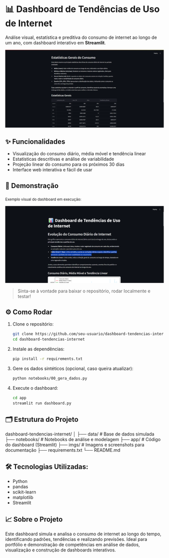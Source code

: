# 📊 Dashboard de Tendências de Uso de Internet

Análise visual, estatística e preditiva do consumo de internet ao longo de um ano, com dashboard interativo em **Streamlit**.

![Demo do dashboard](./imgs/p3.png)

## ✨ Funcionalidades

- Visualização do consumo diário, média móvel e tendência linear
- Estatísticas descritivas e análise de variabilidade
- Projeção linear do consumo para os próximos 30 dias
- Interface web interativa e fácil de usar

## 🚀 Demonstração

<sub>Exemplo visual do dashboard em execução:</sub>

![Screenshot do Dashboard](./imgs/p1.png)

> Sinta-se à vontade para baixar o repositório, rodar localmente e testar!

## ⚙️ Como Rodar

1. Clone o repositório:
   ```bash
   git clone https://github.com/seu-usuario/dashboard-tendencias-internet.git
   cd dashboard-tendencias-internet
   ```
2. Instale as dependências:
   ```bash
   pip install -r requirements.txt
   ```
3. Gere os dados sintéticos (opcional, caso queira atualizar):
   ```bash
   python notebooks/00_gera_dados.py
   ```
4. Execute o dashboard:
   ```bash
   cd app
   streamlit run dashboard.py
   ```

## 🗂️ Estrutura do Projeto

dashboard-tendencias-internet/
│
├── data/            # Base de dados simulada
├── notebooks/       # Notebooks de análise e modelagem
├── app/             # Código do dashboard (Streamlit)
├── imgs/            # Imagens e screenshots para documentação
├── requirements.txt
└── README.md

## 🛠️ Tecnologias Utilizadas:
- Python
- pandas
- scikit-learn
- matplotlib
- Streamlit

## 📈 Sobre o Projeto
Este dashboard simula e analisa o consumo de internet ao longo do tempo, identificando padrões, tendências e realizando previsões. Ideal para portfólio e demonstração de competências em análise de dados, visualização e construção de dashboards interativos.
